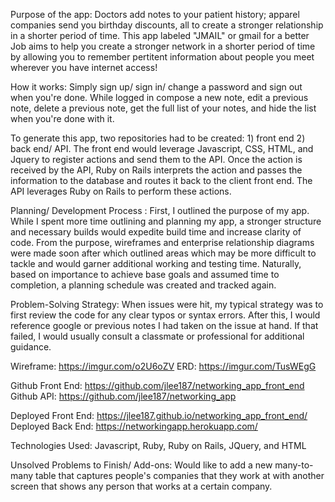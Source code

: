 Purpose of the app: Doctors add notes to your patient history; apparel companies
send you birthday discounts, all to create a stronger relationship in a shorter
period of time. This app labeled "JMAIL" or gmail for a better Job aims to help
you create a stronger network in a shorter period of time by allowing you to
remember pertitent information about people you meet wherever you have internet access!

How it works: Simply sign up/ sign in/ change a password and sign out when you're done.
While logged in compose a new note, edit a previous note, delete a previous note, get
the full list of your notes, and hide the list when you're done with it.

To generate this app, two repositories had to be created: 1) front end 2) back end/ API.
The front end would leverage Javascript, CSS, HTML, and Jquery to register actions and send them
to the API. Once the action is received by the API, Ruby on Rails interprets the action and passes
the information to the database and routes it back to the client front end. The API leverages
Ruby on Rails to perform these actions.

Planning/ Development Process : First, I outlined the purpose of my app. While I spent
more time outlining and planning my app, a stronger structure and necessary builds would expedite
build time and increase clarity of code. From the purpose, wireframes and enterprise relationship
diagrams were made soon after which outlined areas which may be more difficult to tackle and would
garner additional working and testing time. Naturally, based on importance to achieve base goals and
assumed time to completion, a planning schedule was created and tracked again.

Problem-Solving Strategy: When issues were hit, my typical strategy was to first review the code for
any clear typos or syntax errors. After this, I would reference google or previous notes I had taken on the
issue at hand. If that failed, I would usually consult a classmate or professional for additional guidance.

Wireframe: https://imgur.com/o2U6oZV
ERD: https://imgur.com/TusWEgG

Github Front End: https://github.com/jlee187/networking_app_front_end
Github API: https://github.com/jlee187/networking_app

Deployed Front End: https://jlee187.github.io/networking_app_front_end/
Deployed Back End: https://networkingapp.herokuapp.com/

Technologies Used: Javascript, Ruby, Ruby on Rails, JQuery, and HTML

Unsolved Problems to Finish/ Add-ons: Would like to add a new many-to-many table
that captures people's companies that they work at with another screen that shows
any person that works at a certain company.
